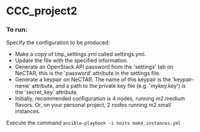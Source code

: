# CCC_project2

### To run:
Specify the configuration to be produced:
  * Make a copy of tmp_settings.yml called settings.yml.
  * Update the file with the specified information.
  * Generate an OpenStack API password from the 'settings' tab on NeCTAR, this is the 'password' attribute in the settings file.
  * Generate a keypair on NeCTAR.  The name of this keypair is the 'keypair-name' attribute, and a path to the private key file (e.g. 'mykey.key') is the 'secret_key' attribute.
  * Initially, recommended configuration is 4 nodes, running m2.medium flavors. Or, on your personal project, 2 nodes running m2.small instances.

Execute the command `ansible-playbook -i hosts make_instances.yml`

